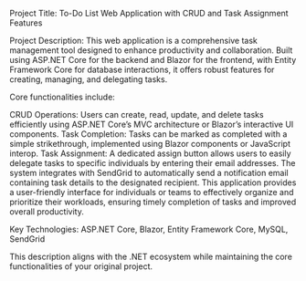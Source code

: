 Project Title: To-Do List Web Application with CRUD and Task Assignment Features

Project Description: This web application is a comprehensive task management tool designed to enhance productivity and collaboration. Built using ASP.NET Core for the backend and Blazor for the frontend, with Entity Framework Core for database interactions, it offers robust features for creating, managing, and delegating tasks.

Core functionalities include:

CRUD Operations: Users can create, read, update, and delete tasks efficiently using ASP.NET Core’s MVC architecture or Blazor’s interactive UI components.
Task Completion: Tasks can be marked as completed with a simple strikethrough, implemented using Blazor components or JavaScript interop.
Task Assignment: A dedicated assign button allows users to easily delegate tasks to specific individuals by entering their email addresses. The system integrates with SendGrid to automatically send a notification email containing task details to the designated recipient.
This application provides a user-friendly interface for individuals or teams to effectively organize and prioritize their workloads, ensuring timely completion of tasks and improved overall productivity.

Key Technologies: ASP.NET Core, Blazor, Entity Framework Core, MySQL, SendGrid

This description aligns with the .NET ecosystem while maintaining the core functionalities of your original project.
